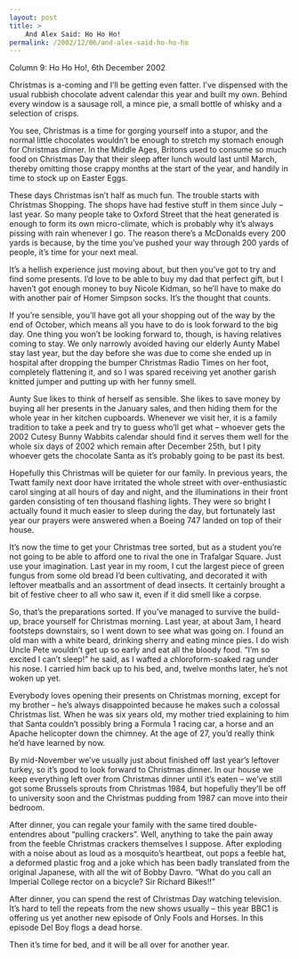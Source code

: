 ```yaml
---
layout: post
title: >
    And Alex Said: Ho Ho Ho!
permalink: /2002/12/06/and-alex-said-ho-ho-ho
---
```

Column 9: Ho Ho Ho!, 6th December 2002

Christmas is a-coming and I’ll be getting even fatter. I’ve dispensed with the usual rubbish chocolate advent calendar this year and built my own. Behind every window is a sausage roll, a mince pie, a small bottle of whisky and a selection of crisps.

You see, Christmas is a time for gorging yourself into a stupor, and the normal little chocolates wouldn’t be enough to stretch my stomach enough for Christmas dinner. In the Middle Ages, Britons used to consume so much food on Christmas Day that their sleep after lunch would last until March, thereby omitting those crappy months at the start of the year, and handily in time to stock up on Easter Eggs.

These days Christmas isn’t half as much fun. The trouble starts with Christmas Shopping. The shops have had festive stuff in them since July – last year. So many people take to Oxford Street that the heat generated is enough to form its own micro-climate, which is probably why it’s always pissing with rain whenever I go. The reason there’s a McDonalds every 200 yards is because, by the time you’ve pushed your way through 200 yards of people, it’s time for your next meal.

It’s a hellish experience just moving about, but then you’ve got to try and find some presents. I’d love to be able to buy my dad that perfect gift, but I haven’t got enough money to buy Nicole Kidman, so he’ll have to make do with another pair of Homer Simpson socks. It’s the thought that counts.

If you’re sensible, you’ll have got all your shopping out of the way by the end of October, which means all you have to do is look forward to the big day. One thing you won’t be looking forward to, though, is having relatives coming to stay. We only narrowly avoided having our elderly Aunty Mabel stay last year, but the day before she was due to come she ended up in hospital after dropping the bumper Christmas Radio Times on her foot, completely flattening it, and so I was spared receiving yet another garish knitted jumper and putting up with her funny smell.

Aunty Sue likes to think of herself as sensible. She likes to save money by buying all her presents in the January sales, and then hiding them for the whole year in her kitchen cupboards. Whenever we visit her, it is a family tradition to take a peek and try to guess who’ll get what – whoever gets the 2002 Cutesy Bunny Wabbits calendar should find it serves them well for the whole six days of 2002 which remain after December 25th, but I pity whoever gets the chocolate Santa as it’s probably going to be past its best.

Hopefully this Christmas will be quieter for our family. In previous years, the Twatt family next door have irritated the whole street with over-enthusiastic carol singing at all hours of day and night, and the illuminations in their front garden consisting of ten thousand flashing lights. They were so bright I actually found it much easier to sleep during the day, but fortunately last year our prayers were answered when a Boeing 747 landed on top of their house.

It’s now the time to get your Christmas tree sorted, but as a student you’re not going to be able to afford one to rival the one in Trafalgar Square. Just use your imagination. Last year in my room, I cut the largest piece of green fungus from some old bread I’d been cultivating, and decorated it with leftover meatballs and an assortment of dead insects. It certainly brought a bit of festive cheer to all who saw it, even if it did smell like a corpse.

So, that’s the preparations sorted. If you’ve managed to survive the build-up, brace yourself for Christmas morning. Last year, at about 3am, I heard footsteps downstairs, so I went down to see what was going on. I found an old man with a white beard, drinking sherry and eating mince pies. I do wish Uncle Pete wouldn’t get up so early and eat all the bloody food. “I’m so excited I can’t sleep!” he said, as I wafted a chloroform-soaked rag under his nose. I carried him back up to his bed, and, twelve months later, he’s not woken up yet.

Everybody loves opening their presents on Christmas morning, except for my brother – he’s always disappointed because he makes such a colossal Christmas list. When he was six years old, my mother tried explaining to him that Santa couldn’t possibly bring a Formula 1 racing car, a horse and an Apache helicopter down the chimney. At the age of 27, you’d really think he’d have learned by now.

By mid-November we’ve usually just about finished off last year’s leftover turkey, so it’s good to look forward to Christmas dinner. In our house we keep everything left over from Christmas dinner until it’s eaten – we’ve still got some Brussels sprouts from Christmas 1984, but hopefully they’ll be off to university soon and the Christmas pudding from 1987 can move into their bedroom.

After dinner, you can regale your family with the same tired double-entendres about “pulling crackers”. Well, anything to take the pain away from the feeble Christmas crackers themselves I suppose. After exploding with a noise about as loud as a mosquito’s heartbeat, out pops a feeble hat, a deformed plastic frog and a joke which has been badly translated from the original Japanese, with all the wit of Bobby Davro. “What do you call an Imperial College rector on a bicycle? Sir Richard Bikes!!”

After dinner, you can spend the rest of Christmas Day watching television. It’s hard to tell the repeats from the new shows usually – this year BBC1 is offering us yet another new episode of Only Fools and Horses. In this episode Del Boy flogs a dead horse.

Then it’s time for bed, and it will be all over for another year.